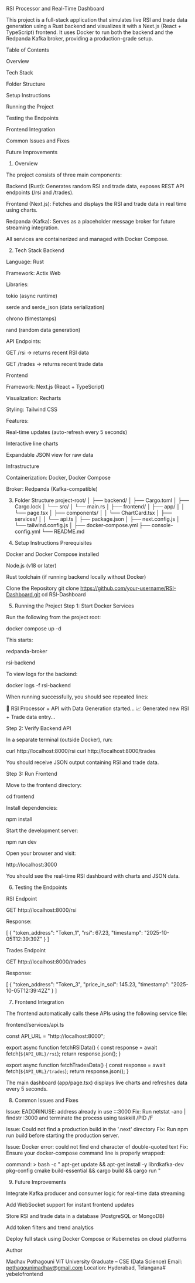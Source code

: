 RSI Processor and Real-Time Dashboard

This project is a full-stack application that simulates live RSI and trade data generation using a Rust backend and visualizes it with a Next.js (React + TypeScript) frontend.
It uses Docker to run both the backend and the Redpanda Kafka broker, providing a production-grade setup.

Table of Contents

Overview

Tech Stack

Folder Structure

Setup Instructions

Running the Project

Testing the Endpoints

Frontend Integration

Common Issues and Fixes

Future Improvements

1. Overview

The project consists of three main components:

Backend (Rust): Generates random RSI and trade data, exposes REST API endpoints (/rsi and /trades).

Frontend (Next.js): Fetches and displays the RSI and trade data in real time using charts.

Redpanda (Kafka): Serves as a placeholder message broker for future streaming integration.

All services are containerized and managed with Docker Compose.

2. Tech Stack
Backend

Language: Rust

Framework: Actix Web

Libraries:

tokio (async runtime)

serde and serde_json (data serialization)

chrono (timestamps)

rand (random data generation)

API Endpoints:

GET /rsi → returns recent RSI data

GET /trades → returns recent trade data

Frontend

Framework: Next.js (React + TypeScript)

Visualization: Recharts

Styling: Tailwind CSS

Features:

Real-time updates (auto-refresh every 5 seconds)

Interactive line charts

Expandable JSON view for raw data

Infrastructure

Containerization: Docker, Docker Compose

Broker: Redpanda (Kafka-compatible)

3. Folder Structure
project-root/
│
├── backend/
│   ├── Cargo.toml
│   ├── Cargo.lock
│   └── src/
│       └── main.rs
│
├── frontend/
│   ├── app/
│   │   └── page.tsx
│   ├── components/
│   │   └── ChartCard.tsx
│   ├── services/
│   │   └── api.ts
│   ├── package.json
│   ├── next.config.js
│   └── tailwind.config.js
│
├── docker-compose.yml
├── console-config.yml
└── README.md

4. Setup Instructions
Prerequisites

Docker and Docker Compose installed

Node.js (v18 or later)

Rust toolchain (if running backend locally without Docker)

Clone the Repository
git clone https://github.com/your-username/RSI-Dashboard.git
cd RSI-Dashboard

5. Running the Project
Step 1: Start Docker Services

Run the following from the project root:

docker compose up -d


This starts:

redpanda-broker

rsi-backend

To view logs for the backend:

docker logs -f rsi-backend


When running successfully, you should see repeated lines:

🦀 RSI Processor + API with Data Generation started...
📈 Generated new RSI + Trade data entry...

Step 2: Verify Backend API

In a separate terminal (outside Docker), run:

curl http://localhost:8000/rsi
curl http://localhost:8000/trades


You should receive JSON output containing RSI and trade data.

Step 3: Run Frontend

Move to the frontend directory:

cd frontend


Install dependencies:

npm install


Start the development server:

npm run dev


Open your browser and visit:

http://localhost:3000


You should see the real-time RSI dashboard with charts and JSON data.

6. Testing the Endpoints

RSI Endpoint

GET http://localhost:8000/rsi


Response:

[
  {
    "token_address": "Token_1",
    "rsi": 67.23,
    "timestamp": "2025-10-05T12:39:39Z"
  }
]


Trades Endpoint

GET http://localhost:8000/trades


Response:

[
  {
    "token_address": "Token_3",
    "price_in_sol": 145.23,
    "timestamp": "2025-10-05T12:39:42Z"
  }
]

7. Frontend Integration

The frontend automatically calls these APIs using the following service file:

frontend/services/api.ts

const API_URL = "http://localhost:8000";

export async function fetchRSIData() {
  const response = await fetch(`${API_URL}/rsi`);
  return response.json();
}

export async function fetchTradesData() {
  const response = await fetch(`${API_URL}/trades`);
  return response.json();
}


The main dashboard (app/page.tsx) displays live charts and refreshes data every 5 seconds.

8. Common Issues and Fixes

Issue:
EADDRINUSE: address already in use :::3000
Fix:
Run netstat -ano | findstr :3000 and terminate the process using
taskkill /PID <pid> /F

Issue:
Could not find a production build in the '.next' directory
Fix:
Run npm run build before starting the production server.

Issue:
Docker error: could not find end character of double-quoted text
Fix:
Ensure your docker-compose command line is properly wrapped:

command: >
  bash -c "
    apt-get update &&
    apt-get install -y librdkafka-dev pkg-config cmake build-essential &&
    cargo build &&
    cargo run
  "

9. Future Improvements

Integrate Kafka producer and consumer logic for real-time data streaming

Add WebSocket support for instant frontend updates

Store RSI and trade data in a database (PostgreSQL or MongoDB)

Add token filters and trend analytics

Deploy full stack using Docker Compose or Kubernetes on cloud platforms

Author

Madhav Pothagouni
VIT University Graduate – CSE (Data Science)
Email: pothagounimadhav@gmail.com
Location: Hyderabad, Telangana#   y e b e l o f r o n t e n d  
 